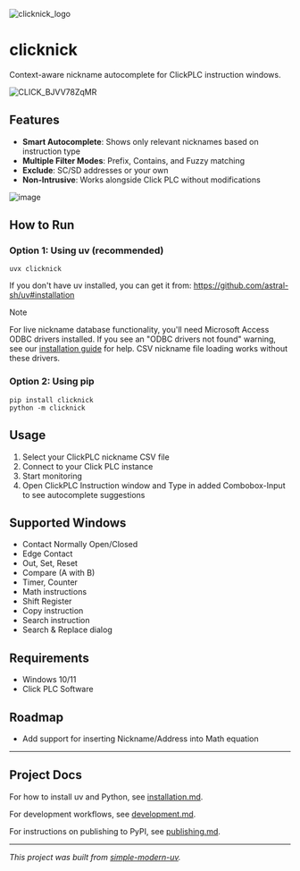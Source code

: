 ![clicknick_logo](https://github.com/user-attachments/assets/2cb7f411-3174-478c-a6c9-409aaa788376)

# clicknick

Context-aware nickname autocomplete for ClickPLC instruction windows.

![CLICK_BJVV78ZqMR](https://github.com/user-attachments/assets/b17e364b-1cbe-4a15-ade5-d12fe652789e)


## Features

- **Smart Autocomplete**: Shows only relevant nicknames based on instruction type
- **Multiple Filter Modes**: Prefix, Contains, and Fuzzy matching
- **Exclude**: SC/SD addresses or your own
- **Non-Intrusive**: Works alongside Click PLC without modifications

![image](https://github.com/user-attachments/assets/d917cc7a-7ed2-4e99-a407-a730c1f4b8b0)


## How to Run

### Option 1: Using uv (recommended)
```
uvx clicknick
```
If you don't have uv installed, you can get it from: https://github.com/astral-sh/uv#installation

> [!NOTE]
> For live nickname database functionality, you'll need Microsoft Access ODBC drivers installed. If you see an "ODBC drivers not found" warning, see our [installation guide](https://github.com/ssweber/clicknick/issues/17) for help. CSV nickname file loading works without these drivers.


### Option 2: Using pip
```
pip install clicknick
python -m clicknick
```

## Usage

1. Select your ClickPLC nickname CSV file
2. Connect to your Click PLC instance
3. Start monitoring
4. Open ClickPLC Instruction window and Type in added Combobox-Input to see autocomplete suggestions

## Supported Windows

- Contact Normally Open/Closed
- Edge Contact
- Out, Set, Reset
- Compare (A with B)
- Timer, Counter
- Math instructions
- Shift Register
- Copy instruction
- Search instruction
- Search & Replace dialog

## Requirements

- Windows 10/11
- Click PLC Software

## Roadmap

- Add support for inserting Nickname/Address into Math equation

* * *

## Project Docs

For how to install uv and Python, see [installation.md](installation.md).

For development workflows, see [development.md](development.md).

For instructions on publishing to PyPI, see [publishing.md](publishing.md).

* * *

*This project was built from
[simple-modern-uv](https://github.com/jlevy/simple-modern-uv).*

